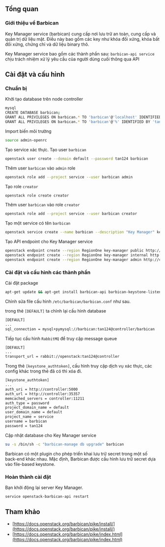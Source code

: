 ﻿## Tổng quan

### Giới thiệu về Barbican

Key Manager service (barbican) cung cấp nơi lưu trữ an toàn, cung cấp và quản trị dữ liệu mật. Điều này bao gồm các key như khóa đối xứng, khóa bất đối xứng, chứng chỉ và dữ liệu binary thô.

Key Manager service bao gồm các thành phần sau: `barbican-api service` chịu trách nhiệm xử lý yêu cầu của người dùng cuối thông qua API

## Cài đặt và cấu hình

### Chuẩn bị

Khởi tạo database trên node controller
```sh
mysql
CREATE DATABASE barbican;
GRANT ALL PRIVILEGES ON barbican.* TO 'barbican'@'localhost' IDENTIFIED BY 'tan124';
GRANT ALL PRIVILEGES ON barbican.* TO 'barbican'@'%' IDENTIFIED BY 'tan124';
```

Import biến môi trường
```sh
source admin-openrc
```

Tạo service xác thực. Tạo user `barbican`
```sh
openstack user create --domain default --password tan124 barbican
```

Thêm user `barbican` vào `admin` role
```sh
openstack role add --project service --user barbican admin
```

Tạo role `creator`
```sh
openstack role create creator
```

Thêm user `barbican` vào role `creator`
```sh
openstack role add --project service --user barbican creator
```

Tạo một service có tên `barbican`
```sh
openstack service create --name barbican --description "Key Manager" key-manager
```

Tạo API endpoint cho Key Manager service
```sh
openstack endpoint create --region RegionOne key-manager public http://controller:9311
openstack endpoint create --region RegionOne key-manager internal http://controller:9311
openstack endpoint create --region RegionOne key-manager admin http://controller:9311
```

### Cài đặt và cấu hình các thành phần

Cài đặt package
```sh
apt-get update && apt-get install barbican-api barbican-keystone-listener barbican-worker
```

Chỉnh sửa file cấu hình `/etc/barbican/barbican.conf` như sau.

trong thẻ `[DEFAULT]` ta chỉnh lại cấu hình database
```sh
[DEFAULT]
...
sql_connection = mysql+pymysql://barbican:tan124@controller/barbican
```

Tiếp tục cấu hình `RabbitMQ` để truy cập message queue
```sh
[DEFAULT]
...
transport_url = rabbit://openstack:tan124@controller
```

Trong thẻ `[keystone_authtoken]`, cấu hình truy cập dịch vụ xác thực, các config khác trong thẻ đã có thì xóa đi.
```sh
[keystone_authtoken]
...
auth_uri = http://controller:5000
auth_url = http://controller:35357
memcached_servers = controller:11211
auth_type = password
project_domain_name = default
user_domain_name = default
project_name = service
username = barbican
password = tan124
```

Cập nhật database cho Key Manager service
```sh
su -s /bin/sh -c "barbican-manage db upgrade" barbican
```

Barbican có một plugin cho phép triển khai lưu trữ secret trong một số back-end khác nhau. Mặc định, Barbican được cấu hình lưu trữ secret dựa vào file-based keystone.

### Hoàn thành cài đặt

Bạn khởi động lại server Key Manager.
```sh
service openstack-barbican-api restart
```

## Tham khảo

- [https://docs.openstack.org/barbican/pike/install/](https://docs.openstack.org/barbican/pike/install/)
- [https://docs.openstack.org/barbican/pike/index.html](https://docs.openstack.org/barbican/pike/index.html)